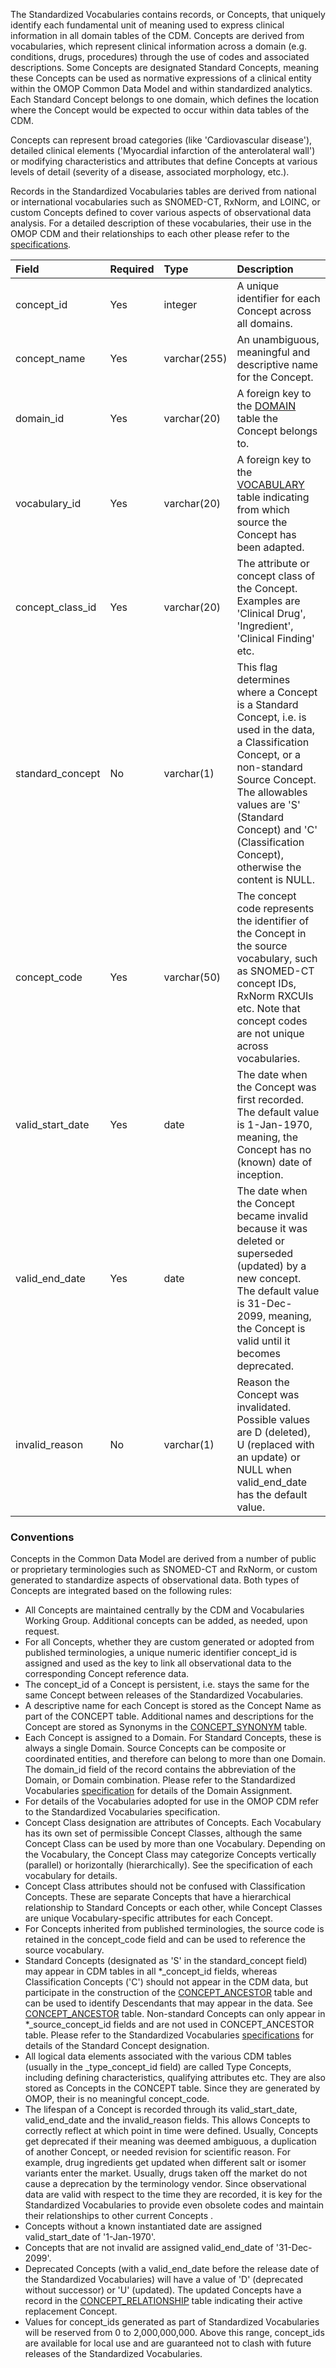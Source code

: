 The Standardized Vocabularies contains records, or Concepts, that uniquely identify each fundamental unit of meaning used to express clinical information in all domain tables of the CDM. Concepts are derived from vocabularies, which represent clinical information across a domain (e.g. conditions, drugs, procedures) through the use of codes and associated descriptions. Some Concepts are designated Standard Concepts, meaning these Concepts can be used as normative expressions of a clinical entity within the OMOP Common Data Model and within standardized analytics. Each Standard Concept belongs to one domain, which defines the location where the Concept would be expected to occur within data tables of the CDM.

Concepts can represent broad categories (like 'Cardiovascular disease'), detailed clinical elements ('Myocardial infarction of the anterolateral wall') or modifying characteristics and attributes that define Concepts at various levels of detail (severity of a disease, associated morphology, etc.).

Records in the Standardized Vocabularies tables are derived from national or international vocabularies such as SNOMED-CT, RxNorm, and LOINC, or custom Concepts defined to cover various aspects of observational data analysis. For a detailed description of these vocabularies, their use in the OMOP CDM and their relationships to each other please refer to the [specifications](http://www.ohdsi.org/web/wiki/doku.php?id=documentation:vocabulary).

Field|Required|Type|Description 
:---------------|:--------|:------------|:-----------------------------
|concept_id|Yes|integer|A unique identifier for each Concept across all domains.|
|concept_name|Yes|varchar(255)|An unambiguous, meaningful and descriptive name for the Concept.|
|domain_id|Yes|varchar(20)|A foreign key to the [DOMAIN](https://github.com/OHDSI/CommonDataModel/wiki/DOMAIN) table the Concept belongs to.|
|vocabulary_id|Yes|varchar(20)|A foreign key to the [VOCABULARY](https://github.com/OHDSI/CommonDataModel/wiki/VOCABULARY) table indicating from which source the Concept has been adapted.|
|concept_class_id|Yes|varchar(20)|The attribute or concept class of the Concept. Examples are 'Clinical Drug', 'Ingredient', 'Clinical Finding' etc.|
|standard_concept|No|varchar(1)|This flag determines where a Concept is a Standard Concept, i.e. is used in the data, a Classification Concept, or a non-standard Source Concept. The allowables values are 'S' (Standard Concept) and 'C' (Classification Concept), otherwise the content is NULL.|
|concept_code|Yes|varchar(50)|The concept code represents the identifier of the Concept in the source vocabulary, such as SNOMED-CT concept IDs, RxNorm RXCUIs etc. Note that concept codes are not unique across vocabularies.|
|valid_start_date|Yes|date|The date when the Concept was first recorded. The default value is 1-Jan-1970, meaning, the Concept has no (known) date of inception.|
|valid_end_date|Yes|date|The date when the Concept became invalid because it was deleted or superseded (updated) by a new concept. The default value is 31-Dec-2099, meaning, the Concept is valid until it becomes deprecated.|
|invalid_reason|No|varchar(1)|Reason the Concept was invalidated. Possible values are D (deleted), U (replaced with an update) or NULL when valid_end_date has the default value.|

### Conventions 
Concepts in the Common Data Model are derived from a number of public or proprietary terminologies such as SNOMED-CT and RxNorm, or custom generated to standardize aspects of observational data. Both types of Concepts are integrated based on the following rules:

  * All Concepts are maintained centrally by the CDM and Vocabularies Working Group. Additional concepts can be added, as needed, upon request.
  * For all Concepts, whether they are custom generated or adopted from published terminologies, a unique numeric identifier concept_id is assigned and used as the key to link all observational data to the corresponding Concept reference data. 
  * The concept_id of a Concept is persistent, i.e. stays the same for the same Concept between releases of the Standardized Vocabularies.
  * A descriptive name for each Concept is stored as the Concept Name as part of the CONCEPT table. Additional names and descriptions for the Concept are stored as Synonyms in the [CONCEPT_SYNONYM](https://github.com/OHDSI/CommonDataModel/wiki/CONCEPT_SYNONYM) table.
  * Each Concept is assigned to a Domain. For Standard Concepts, these is always a single Domain. Source Concepts can be composite or coordinated entities, and therefore can belong to more than one Domain. The domain_id field of the record contains the abbreviation of the Domain, or Domain combination. Please refer to the Standardized Vocabularies [specification](http://www.ohdsi.org/web/wiki/doku.php?id=documentation:vocabulary) for details of the Domain Assignment.
  * For details of the Vocabularies adopted for use in the OMOP CDM refer to the Standardized Vocabularies specification.
  * Concept Class designation are attributes of Concepts. Each Vocabulary has its own set of permissible Concept Classes, although the same Concept Class can be used by more than one Vocabulary. Depending on the Vocabulary, the Concept Class may categorize Concepts vertically (parallel) or horizontally (hierarchically). See the specification of each vocabulary for details.
  * Concept Class attributes should not be confused with Classification Concepts. These are separate Concepts that have a hierarchical relationship to Standard Concepts or each other, while Concept Classes are unique Vocabulary-specific attributes for each Concept.
  * For Concepts inherited from published terminologies, the source code is retained in the concept_code field and can be used to reference the source vocabulary.
  * Standard Concepts (designated as 'S' in the standard_concept field) may appear in CDM tables in all *_concept_id fields, whereas Classification Concepts ('C') should not appear in the CDM data, but participate in the construction of the [CONCEPT_ANCESTOR](https://github.com/OHDSI/CommonDataModel/wiki/CONCEPT_ANCESTOR) table and can be used to identify Descendants that may appear in the data. See [CONCEPT_ANCESTOR](https://github.com/OHDSI/CommonDataModel/wiki/CONCEPT_ANCESTOR) table. Non-standard Concepts can only appear in *_source_concept_id fields and are not used in CONCEPT_ANCESTOR table. Please refer to the Standardized Vocabularies [specifications](http://www.ohdsi.org/web/wiki/doku.php?id=documentation:vocabulary:standard_classification_and_source_concepts) for details of the Standard Concept designation.
  * All logical data elements associated with the various CDM tables (usually in the <domain>_type_concept_id field) are called Type Concepts, including defining characteristics, qualifying attributes etc. They are also stored as Concepts in the CONCEPT table. Since they are generated by OMOP, their is no meaningful concept_code.
  * The lifespan of a Concept is recorded through its valid_start_date, valid_end_date and the invalid_reason fields. This allows Concepts to correctly reflect at which point in time were defined. Usually, Concepts get deprecated if their meaning was deemed ambiguous, a duplication of another Concept, or needed revision for scientific reason. For example, drug ingredients get updated when different salt or isomer variants enter the market. Usually, drugs taken off the market do not cause a deprecation by the terminology vendor. Since observational data are valid with respect to the time they are recorded, it is key for the Standardized Vocabularies to provide even obsolete codes and maintain their relationships to other current Concepts .
  * Concepts without a known instantiated date are assigned valid_start_date of '1-Jan-1970'.
  * Concepts that are not invalid are assigned valid_end_date of '31-Dec-2099'.
  * Deprecated Concepts (with a valid_end_date before the release date of the Standardized Vocabularies) will have a value of 'D' (deprecated without successor) or 'U' (updated). The updated Concepts have a record in the [CONCEPT_RELATIONSHIP](https://github.com/OHDSI/CommonDataModel/wiki/CONCEPT_RELATIONSHIP) table indicating their active replacement Concept.
  * Values for concept_ids generated as part of Standardized Vocabularies will be reserved from 0 to 2,000,000,000. Above this range, concept_ids are available for local use and are guaranteed not to clash with future releases of the Standardized Vocabularies.

